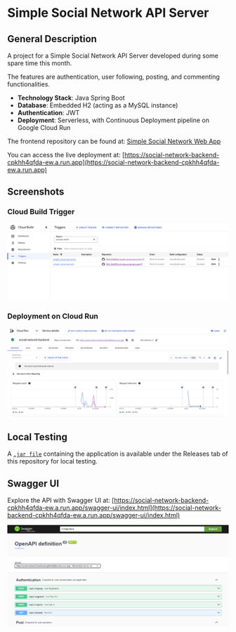 # Simple Social Network API Server

## General Description

A project for a Simple Social Network API Server developed during some spare time this month. 

The features are authentication, user following, posting, and commenting functionalities.

- **Technology Stack**: Java Spring Boot
- **Database**: Embedded H2 (acting as a MySQL instance)
- **Authentication**: JWT
- **Deployment**: Serverless, with Continuous Deployment pipeline on Google Cloud Run

The frontend repository can be found at:
[Simple Social Network Web App](https://github.com/TdjHJ9zM5k/simple-social-api-web)

You can access the live deployment at:
[https://social-network-backend-cpkhh4qfda-ew.a.run.app](https://social-network-backend-cpkhh4qfda-ew.a.run.app)



## Screenshots

### Cloud Build Trigger
<img src="docs/screenshots/cloud_build.png" alt="Trigger" width="600"/>

### Deployment on Cloud Run
<img src="docs/screenshots/cloud_run.png" alt="Deployment" width="600"/>



## Local Testing

A [`.jar file`](https://github.com/TdjHJ9zM5k/simple-social-api-server/releases/latest) containing the application is available under the Releases tab of this repository for local testing.

## Swagger UI

Explore the API with Swagger UI at:
[https://social-network-backend-cpkhh4qfda-ew.a.run.app/swagger-ui/index.html](https://social-network-backend-cpkhh4qfda-ew.a.run.app/swagger-ui/index.html)



<img src="docs/screenshots/swagger.png" alt="Trigger" width="600"/>
